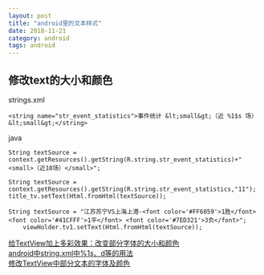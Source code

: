 ```yaml
---
layout: post
title: "android里的文本样式"
date: 2018-11-21
category: android
tags: android
---
```


## 修改text的大小和颜色

strings.xml  

	<string name="str_event_statistics">事件统计 &lt;small&gt;（近 %1$s 场）&lt;small&gt;</string>

java  

    String textSource = context.getResources().getString(R.string.str_event_statistics)+"<small>（近10场）</small>";

	String textSource = context.getResources().getString(R.string.str_event_statistics,"11");
    title_tv.setText(Html.fromHtml(textSource));

    String textSource = "江苏苏宁VS上海上港-<font color='#FF6059'>1胜</font> <font color='#41CFFF'>1平</font> <font color='#7ED321'>3负</font>";
        viewHolder.tv1.setText(Html.fromHtml(textSource));


[给TextView加上多彩效果：改变部分字体的大小和颜色](https://blog.csdn.net/singwhatiwanna/article/details/18363899)  
[android中string.xml中%1$s、%1$d等的用法](https://www.cnblogs.com/Eric-zhao/p/5230007.html)  
[修改TextView中部分文本的字体及颜色](https://www.jianshu.com/p/f6cef78e8652)  
